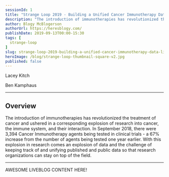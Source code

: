 ```yaml
---
sessionId: 1
title: "Strange Loop 2019 - Building a Unified Cancer Immunotherapy Data Library"
description: "The introduction of immunotherapies has revolutionized the treatment of cancer and ushered in a corresponding explosion of research into cancer, the immune system, and their interaction. In September 2018, there were 3,394 Cancer Immunotherapy agents being tested in clinical trials - a 67% increase from the number of agents being tested one year earlier. With this explosion in research comes an explosion of data and the challenge of keeping track of and unifying published and public data so that research organizations can stay on top of the field."
author: Blogy McBlogerson
authorUrl: https://heresblogy.com/
publishDate: 2019-09-13T00:00-15:30
tags: [
  strange-loop
]
slug: strange-loop-2019-building-a-unified-cancer-immunotherapy-data-library
heroImage: /blog/strange-loop-thumbnail-square-v2.jpg
published: false
---
```


<div class="container p-0 liveblog-presenters">
  <div class="row m-0">
      <p class=" mr-6 m-0">
        <span class="liveblog-presenters__name">Lacey Kitch</span>
        <a href="https://github.com/ParkerICI" target="_blank" title="GitHub"><i class="fa fa-github pr-2"></i></a>
      </p>
  <p class=" mr-6 m-0">
        <span class="liveblog-presenters__name">Ben Kamphaus</span>
        <a href="https://twitter.com/benkamphaus" target="_blank" title="Twitter"><i class="fa fa-twitter pr-2"></i></a>
        <a href="https://github.com/benkamphaus" target="_blank" title="GitHub"><i class="fa fa-github pr-2"></i></a>
        <a href="http://benkampha.us" target="_blank" title="Speaker's site"><i class="fa fa-globe pr-2"></i></a>
      </p>
  </div>
</div>

---

## Overview

The introduction of immunotherapies has revolutionized the treatment of cancer and ushered in a corresponding explosion of research into cancer, the immune system, and their interaction. In September 2018, there were 3,394 Cancer Immunotherapy agents being tested in clinical trials - a 67% increase from the number of agents being tested one year earlier. With this explosion in research comes an explosion of data and the challenge of keeping track of and unifying published and public data so that research organizations can stay on top of the field.

---

AWESOME LIVEBLOG CONTENT HERE!

<!-- Note on images
  Images (e.g. my_image.jpg) should be put in the `website/static/blog/strange-loop-2019` directory, with the path to the image in your post being `/blog/strange-loop-2019/my_image.jpg`. If you'd rather host the images somewhere else for ease of use, that's fine too.

  Please also try to keep your images to a reasonable size by:
    - Using JPEG compression, unless image is mostly solid color 
    - JPEG compression set between 60%-80%
    - Resizing the image to be no wider then 750px
    - If PNG, use a tool like ImageOptim (https://imageoptim.com/mac) to optimize the file size

  I suggest re-sizing and compressing all the images in one batch as a last step.
-->  
